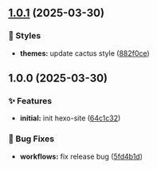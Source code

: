 

## [1.0.1](https://github.com/SoppyLzz/soppy-ie/compare/v1.0.0...v1.0.1) (2025-03-30)


### 💄 Styles

* **themes:** update cactus style ([882f0ce](https://github.com/SoppyLzz/soppy-ie/commit/882f0ce37c2b4a4c35c4484459849b671ca51f3e))

## 1.0.0 (2025-03-30)


### ✨ Features

* **initial:** init hexo-site ([64c1c32](https://github.com/SoppyLzz/soppy-ie/commit/64c1c32d494b1bef0e440fdf98a1f1d8d61b38b6))


### 🐛 Bug Fixes

* **workflows:** fix release bug ([5fd4b1d](https://github.com/SoppyLzz/soppy-ie/commit/5fd4b1d12a9b768911e1374b9a207aafea6f07ed))
